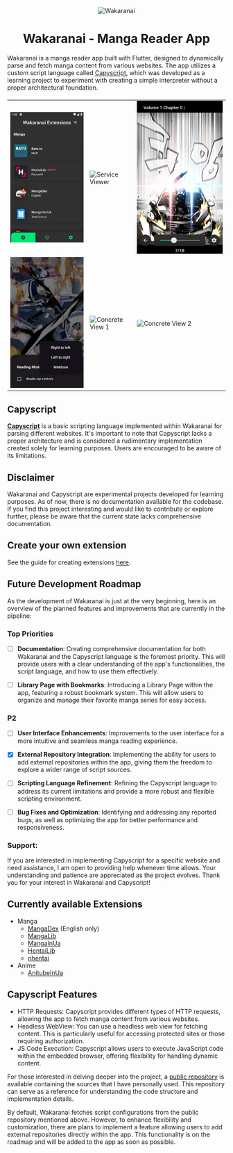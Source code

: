 <p align="center">
  <img width="192" src="docs/wakaranai.png" alt="Wakaranai"/>
</p>

<h1 align="center">Wakaranai - Manga Reader App</h1>

Wakaranai is a manga reader app built with Flutter, designed to dynamically parse and fetch manga
content from various websites. The app utilizes a custom script language
called [Capyscript](https://github.com/Sayuri128/capyscript), which was developed as a learning
project to experiment with creating a simple interpreter without a proper architectural foundation.

####

<table>
  <tr>
      <td>
        <img width="320px" src="docs/ExplorePage.png" alt="Explore Page"/>
      </td>
      <td>
         <img width="320px" src="docs/ServiceViewer.png" alt="Service Viewer"/>
      </td>
      <td>
         <img width="320px" src="docs/ChapterReader.png" alt="Chapter Reader 1"/>
      </td>
  </tr>
  <tr>
    <td>
        <img width="320px" src="docs/ChapterReader2.png" alt="Chapter Reader 2"/>
    </td>
    <td>
        <img width="320px" src="docs/ConcreteView1.png" alt="Concrete View 1"/>
    </td>
    <td>
      <img width="320px" src="docs/ConcreteView2.png" alt="Concrete View 2"/>
    </td>
  </tr>
</table>

## Capyscript

[**Capyscript**](https://github.com/Sayuri128/capyscript) is a basic scripting language implemented
within Wakaranai for parsing different websites. It's important to note that Capyscript lacks a
proper architecture and is considered a rudimentary implementation created solely for learning
purposes. Users are encouraged to be aware of its limitations.

## Disclaimer

Wakaranai and Capyscript are experimental projects developed for learning purposes. As of now, there
is no documentation available for the codebase. If you find this project interesting and would like
to contribute or explore further, please be aware that the current state lacks comprehensive
documentation.

## Create your own extension

See the guide for creating extensions [here](docs/guides/extensions.md).

## Future Development Roadmap
As the development of Wakaranai is just at the very beginning, here is an overview of the planned features and improvements that are currently in the pipeline:

### Top Priorities

- [ ] **Documentation**: Creating comprehensive documentation for both Wakaranai and the Capyscript language is the foremost priority. This will provide users with a clear understanding of the app's functionalities, the script language, and how to use them effectively.

- [ ] **Library Page with Bookmarks**: Introducing a Library Page within the app, featuring a robust bookmark system. This will allow users to organize and manage their favorite manga series for easy access.

### P2

- [ ] **User Interface Enhancements**: Improvements to the user interface for a more intuitive and seamless manga reading experience.

- [x] **External Repository Integration**: Implementing the ability for users to add external repositories within the app, giving them the freedom to explore a wider range of script sources.

- [ ] **Scripting Language Refinement**: Refining the Capyscript language to address its current limitations and provide a more robust and flexible scripting environment.

- [ ] **Bug Fixes and Optimization**: Identifying and addressing any reported bugs, as well as optimizing the app for better performance and responsiveness.

### Support:

If you are interested in implementing Capyscript for a specific website and need assistance, I am
open to providing help whenever time allows.
Your understanding and patience are appreciated as the project evolves. Thank you for your interest
in Wakaranai and Capyscript!

## Currently available Extensions

* Manga
    * [MangaDex](https://mangadex.org/) (English only)
    * [MangaLib](https://mangalib.me/)
    * [MangaInUa](https://manga.in.ua/)
    * [HentaiLib](https://hentailib.me/)
    * [nhentai](https://nhentai.net/)
* Anime
    * [AnitubeInUa](https://anitube.in.ua/)

## Capyscript Features

* HTTP Requests: Capyscript provides different types of HTTP requests, allowing the app to fetch
  manga content from various websites.
* Headless WebView: You can use a headless
  web view for fetching content. This is particularly useful for accessing protected sites or those
  requiring authorization.
* JS Code Execution: Capyscript allows users to execute JavaScript code within the embedded browser,
  offering flexibility for handling dynamic content.

For those interested in delving deeper into the project,
a [public repository](https://github.com/Sayuri128/wakaranai_configs) is available containing the
sources that I have personally used. This repository can serve as a reference 
for understanding the code structure and implementation details.

By default, Wakaranai fetches script configurations from the public repository mentioned above.
However, to enhance flexibility and customization, there are plans to implement a feature allowing
users to add external repositories directly within the app. This functionality is on the roadmap and
will be added to the app as soon as possible.



